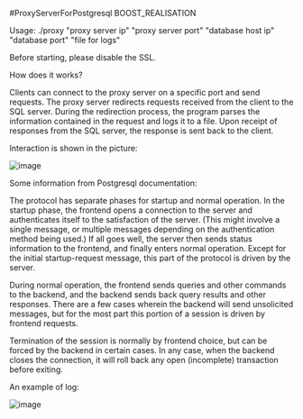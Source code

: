 #ProxyServerForPostgresql BOOST_REALISATION

Usage: ./proxy "proxy server ip" "proxy server port" "database host ip" "database port" "file for logs"

Before starting, please disable the SSL.

How does it works? 

Clients can connect to the proxy server on a specific port and send requests. The proxy server redirects requests received from the client to the SQL server. During the redirection process, the program parses the information contained in the request and logs it to a file. Upon receipt of responses from the SQL server, the response is sent back to the client.

Interaction is shown in the picture:

![image](https://user-images.githubusercontent.com/68387788/117286193-8a507c00-ae71-11eb-919c-33fa95088be7.png)


Some information from Postgresql documentation:

The protocol has separate phases for startup and normal operation. In the startup phase, the frontend opens a connection to the server and authenticates itself to the satisfaction of the server. (This might involve a single message, or multiple messages depending on the authentication method being used.) If all goes well, the server then sends status information to the frontend, and finally enters normal operation. Except for the initial startup-request message, this part of the protocol is driven by the server.

During normal operation, the frontend sends queries and other commands to the backend, and the backend sends back query results and other responses. There are a few cases wherein the backend will send unsolicited messages, but for the most part this portion of a session is driven by frontend requests.

Termination of the session is normally by frontend choice, but can be forced by the backend in certain cases. In any case, when the backend closes the connection, it will roll back any open (incomplete) transaction before exiting.

An example of log:

![image](https://user-images.githubusercontent.com/68387788/117294118-f08dcc80-ae7a-11eb-9248-6a95f4c9008c.png)
